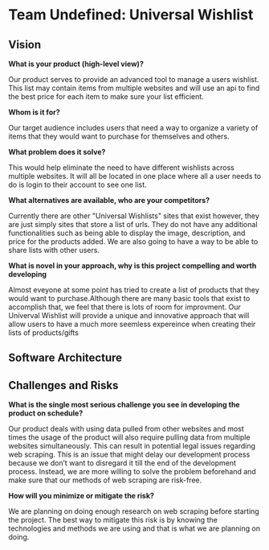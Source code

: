# Team Undefined: Universal Wishlist

## Vision

**What is your product (high-level view)?**

Our product serves to provide an advanced tool to manage a users wishlist. This list may contain items from multiple websites and will use an api to find the best price for each item to make sure your list efficient.

**Whom is it for?**

Our target audience includes users that need a way to organize a variety of items that they would want to purchase for themselves and others. 

**What problem does it solve?**

This would help eliminate the need to have different wishlists across multiple websites. It will all be located in one place where all a user needs to do is login to their account to see one list.

**What alternatives are available, who are your competitors?**

Currently there are other "Universal Wishlists" sites that exist however, they are just simply sites that store a list of urls. They do not have any additional functionalities such as being able to display the image, description, and price for the products added. We are also going to have a way to be able to share lists with other users.

**What is novel in your approach, why is this project compelling and worth developing**

Almost eveyone at some point has tried to create a list of products that they would want to purchase.Although there are many basic tools that exist to accomplish that, we feel that there is lots of room for improvment. Our Univerval Wishlist will provide a unique and innovative approach that will allow users to have a much more seemless expereince when creating their lists of products/gifts


## Software Architecture



## Challenges and Risks

**What is the single most serious challenge you see in developing the product on schedule?**

Our product deals with using data pulled from other websites and most times the usage of the product will also require pulling data from multiple websites simultaneously. This can result in potential legal issues regarding web scraping. This is an issue that might delay our development process because we don’t want to disregard it till the end of the development process. Instead, we are more willing to solve the problem beforehand and make sure that our methods of web scraping are risk-free.

**How will you minimize or mitigate the risk?**

We are planning on doing enough research on web scraping before starting the project. The best way to mitigate this risk is by knowing the technologies and methods we are using and that is what we are planning on doing.  

